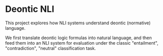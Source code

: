 # Deontic NLI

This project explores how NLI systems understand deontic (normative) language.

We first translate deontic logic formulas into natural language, and then feed them into an NLI system for evaluation under the classic "entailment", "contradiction", "neutral" classification task.
